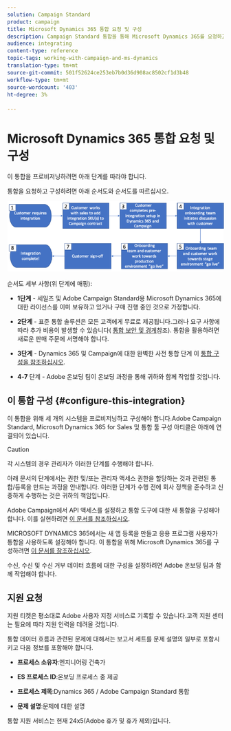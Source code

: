 ```yaml
---
solution: Campaign Standard
product: campaign
title: Microsoft Dynamics 365 통합 요청 및 구성
description: Campaign Standard 통합을 통해 Microsoft Dynamics 365를 요청하고 구성하는 방법 살펴보기
audience: integrating
content-type: reference
topic-tags: working-with-campaign-and-ms-dynamics
translation-type: tm+mt
source-git-commit: 501f52624ce253eb7b0d36d908ac8502cf1d3b48
workflow-type: tm+mt
source-wordcount: '403'
ht-degree: 3%

---
```



# Microsoft Dynamics 365 통합 요청 및 구성

이 통합을 프로비저닝하려면 아래 단계를 따라야 합니다.

통합을 요청하고 구성하려면 아래 순서도와 순서도를 따르십시오.

![](assets/provisioning-wf.png)

순서도 세부 사항(위 단계에 매핑):

* **1단계** - 세일즈 및 Adobe Campaign Standard용 Microsoft Dynamics 365에 대한 라이선스를 이미 보유하고 있거나 구매 진행 중인 것으로 가정합니다.

* **2단계** - 표준 통합 솔루션은 모든 고객에게 무료로 제공됩니다.그러나 요구 사항에 따라 추가 비용이 발생할 수 있습니다( [통합 보안 및 경계](../../integrating/using/ms-dynamics-365-integration-guardrails.md)참조). 통합을 활용하려면 새로운 판매 주문에 서명해야 합니다.

* **3단계** - Dynamics 365 및 Campaign에 대한 완벽한 사전 통합 단계 이 [통합 구성을 참조하십시오](#configure-this-integration).

* **4-7** 단계 - Adobe 온보딩 팀이 온보딩 과정을 통해 귀하와 함께 작업할 것입니다.

## 이 통합 구성 {#configure-this-integration}

이 통합을 위해 세 개의 시스템을 프로비저닝하고 구성해야 합니다.Adobe Campaign Standard, Microsoft Dynamics 365 for Sales 및 통합 툴 구성 아티클은 아래에 연결되어 있습니다.

>[!CAUTION]
>
>각 시스템의 경우 관리자가 이러한 단계를 수행해야 합니다.
>
>아래 문서의 단계에서는 권한 및/또는 관리자 액세스 권한을 할당하는 것과 관련된 통합/등록을 만드는 과정을 안내합니다.  이러한 단계가 수행 전에 회사 정책을 준수하고 신중하게 수행하는 것은 귀하의 책임입니다.

Adobe Campaign에서 API 액세스를 설정하고 통합 도구에 대한 새 통합을 구성해야 합니다. 이를 실현하려면 [이 문서를 참조하십시오](../../integrating/using/configure-adobe-io-for-ms-dynamic.md).

MICROSOFT DYNAMICS 365에서는 새 앱 등록을 만들고 응용 프로그램 사용자가 통합을 사용하도록 설정해야 합니다.  이 통합을 위해 Microsoft Dynamics 365를 구성하려면 [이 문서를 참조하십시오](../../integrating/using/configure-microsoft-dynamics-365-for-campaign-integration.md).

수신, 수신 및 수신 거부 데이터 흐름에 대한 구성을 설정하려면 Adobe 온보딩 팀과 함께 작업해야 합니다.


## 지원 요청

지원 티켓은 평소대로 Adobe 사용자 지정 서비스로 기록할 수 있습니다.고객 지원 센터는 필요에 따라 지원 인력을 데려올 것입니다.

통합 데이터 흐름과 관련된 문제에 대해서는 보고서 세트를 문제 설명의 일부로 포함시키고 다음 정보를 포함해야 합니다.

* **프로세스 소유자**:엔지니어링 건축가

* **ES 프로세스 ID**:온보딩 프로세스 중 제공

* **프로세스 제목**:Dynamics 365 / Adobe Campaign Standard 통합

* **문제 설명**:문제에 대한 설명

통합 지원 서비스는 현재 24x5(Adobe 휴가 및 휴가 제외)입니다.